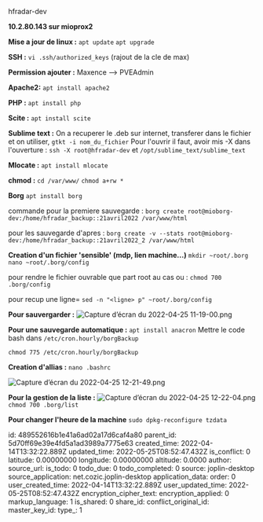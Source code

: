hfradar-dev

**10.2.80.143 sur mioprox2**

**Mise a jour de linux :**
`apt update`
`apt upgrade`

**SSH :** 
`vi .ssh/authorized_keys`
(rajout de la cle de max)

**Permission ajouter :**
Maxence --> PVEAdmin

**Apache2:** 
`apt install apache2`

**PHP :** 
`apt install php`


**Scite :**
`apt install scite`

**Sublime text :**
On a recuperer le .deb sur internet, transferer dans le fichier et on utiliser,
`gtkt -i nom_du_fichier`
Pour l'ouvrir il faut, avoir mis -X dans l'ouverture :
`ssh -X root@hfradar-dev`
et
`/opt/sublime_text/sublime_text`

**Mlocate :**
`apt install mlocate`


**chmod :**
`cd /var/www/`
`chmod a+rw *`


**Borg**
`apt install borg`

commande pour la premiere sauvegarde :
`borg create root@mioborg-dev:/home/hfradar_backup::21avril2022 /var/www/html`

pour les sauvegarde d'apres :
`borg create -v --stats root@mioborg-dev:/home/hfradar_backup::21avril2022_2 /var/www/html`


**Creation d'un fichier 'sensible' (mdp, lien machine...)**
`mkdir ~root/.borg`
`nano ~root/.borg/config`

pour rendre le fichier ouvrable que part root au cas ou :
`chmod 700 .borg/config` 

pour recup une ligne= `sed -n "<ligne> p" ~root/.borg/config`

**Pour sauvergarder :**
![Capture d’écran du 2022-04-25 11-19-00.png](:/25f075bce3e74b6894f7aa9d98fe9493)


**Pour une sauvegarde automatique :**
`apt install anacron`
Mettre le code bash dans `/etc/cron.hourly/borgBackup`

`chmod 775 /etc/cron.hourly/borgBackup`


**Creation d'allias :** 
`nano .bashrc`

![Capture d’écran du 2022-04-25 12-21-49.png](:/dcaeac3e2a134138aebda60a3cfa61ff)

**Pour la gestion de la liste :**
![Capture d’écran du 2022-04-25 12-22-04.png](:/0c6eb5ca32f74b9c97419d4dfda593f3)
`chmod 700 .borg/list`


**Pour changer l'heure de la machine**
`sudo dpkg-reconfigure tzdata`



id: 489552616b1e41a6ad02a17d6caf4a80
parent_id: 5d70ff69e39e4fd5a1ad3989a7775e63
created_time: 2022-04-14T13:32:22.889Z
updated_time: 2022-05-25T08:52:47.432Z
is_conflict: 0
latitude: 0.00000000
longitude: 0.00000000
altitude: 0.0000
author: 
source_url: 
is_todo: 0
todo_due: 0
todo_completed: 0
source: joplin-desktop
source_application: net.cozic.joplin-desktop
application_data: 
order: 0
user_created_time: 2022-04-14T13:32:22.889Z
user_updated_time: 2022-05-25T08:52:47.432Z
encryption_cipher_text: 
encryption_applied: 0
markup_language: 1
is_shared: 0
share_id: 
conflict_original_id: 
master_key_id: 
type_: 1
